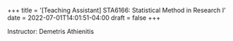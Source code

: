 +++
title = '[Teaching Assistant] STA6166: Statistical Method in Research I'
date = 2022-07-01T14:01:51-04:00
draft = false
+++

Instructor: Demetris Athienitis